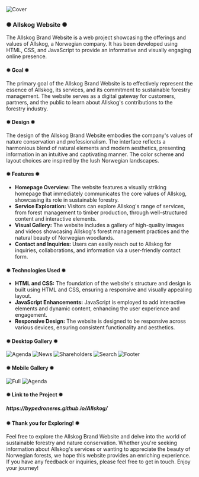 <div class="image-container">
  <img class="CoverImage" src="github-images/Home page.png" alt="Cover">
</div>
          
<h3>✺ Allskog Website ✺</h3>

The Allskog Brand Website is a web project showcasing the offerings and values of Allskog, a Norwegian company. It has been developed using HTML, CSS, and JavaScript to provide an informative and visually engaging online presence.

<h4>✹ Goal ✹</h4>

The primary goal of the Allskog Brand Website is to effectively represent the essence of Allskog, its services, and its commitment to sustainable forestry management. The website serves as a digital gateway for customers, partners, and the public to learn about Allskog's contributions to the forestry industry.

<h4>✹ Design ✹</h4>

The design of the Allskog Brand Website embodies the company's values of nature conservation and professionalism. The interface reflects a harmonious blend of natural elements and modern aesthetics, presenting information in an intuitive and captivating manner. The color scheme and layout choices are inspired by the lush Norwegian landscapes.

<h4>✹ Features ✹</h4>

* <b>Homepage Overview:</b> The website features a visually striking homepage that immediately communicates the core values of Allskog, showcasing its role in sustainable forestry.
* <b>Service Exploration:</b> Visitors can explore Allskog's range of services, from forest management to timber production, through well-structured content and interactive elements.
* <b>Visual Gallery:</b> The website includes a gallery of high-quality images and videos showcasing Allskog's forest management practices and the natural beauty of Norwegian woodlands.
* <b>Contact and Inquiries:</b> Users can easily reach out to Allskog for inquiries, collaborations, and information via a user-friendly contact form.

<h4>✹ Technologies Used ✹</h4>

* <b>HTML and CSS:</b> The foundation of the website's structure and design is built using HTML and CSS, ensuring a responsive and visually appealing layout.
* <b>JavaScript Enhancements:</b> JavaScript is employed to add interactive elements and dynamic content, enhancing the user experience and engagement.
* <b>Responsive Design:</b> The website is designed to be responsive across various devices, ensuring consistent functionality and aesthetics.

<h4>✹ Desktop Gallery ✹ </h4>

<div class="desktop gallery">
  <img class="CoverImage" src="github-images/Agenda page.png" alt="Agenda">
  <img class="CoverImage" src="github-images/News page.png" alt="News">
  <img class="CoverImage" src="github-images/Shareholders page.png" alt="Shareholders">
  <img class="CoverImage" src="github-images/Search page.png" alt="Search">
  <img class="CoverImage" src="github-images/Footer Desktop.png" alt="Footer">
</div>

<h4>✹ Mobile Gallery ✹ </h4>


<div class="mobile gallery">
  <img class="CoverImage" src="github-images/Mobile version full.png" alt="Full">
  <img class="CoverImage" src="github-images/Agenda page mobile.png" alt="Agenda">
</div>

<h4>✹ Link to the Project ✹</h4>

<h5>https://bypedroneres.github.io/Allskog/</h5>

<h4>✹ Thank you for Exploring! ✹</h4>

Feel free to explore the Allskog Brand Website and delve into the world of sustainable forestry and nature conservation. Whether you're seeking information about Allskog's services or wanting to appreciate the beauty of Norwegian forests, we hope this website provides an enriching experience. If you have any feedback or inquiries, please feel free to get in touch. Enjoy your journey!
